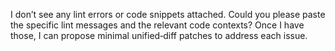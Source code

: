 I don’t see any lint errors or code snippets attached. Could you please paste the specific lint messages and the relevant code contexts? Once I have those, I can propose minimal unified‑diff patches to address each issue.